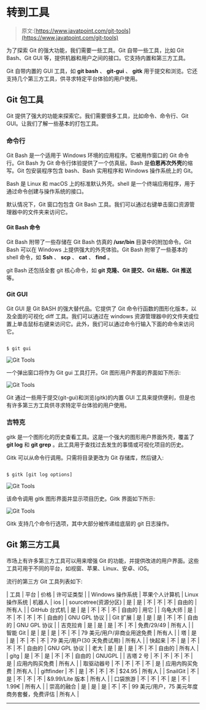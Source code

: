 # 转到工具

> 原文:[https://www.javatpoint.com/git-tools](https://www.javatpoint.com/git-tools)

为了探索 Git 的强大功能，我们需要一些工具。Git 自带一些工具，比如 Git Bash、Git GUI 等，提供机器和用户之间的接口。它支持内置和第三方工具。

Git 自带内置的 GUI 工具，如 **git bash** 、 **git-gui** 、 **gitk** 用于提交和浏览。它还支持几个第三方工具，供寻求特定平台体验的用户使用。

## Git 包工具

Git 提供了强大的功能来探索它。我们需要很多工具，比如命令、命令行、Git GUI。让我们了解一些基本的打包工具。

### 命令行

Git Bash 是一个适用于 Windows 环境的应用程序。它被用作窗口的 Git 命令行。Git Bash 为 Git 命令行体验提供了一个仿真层。Bash 是**伯恩再次外壳**的缩写。Git 包安装程序包含 bash、Bash 实用程序和 Windows 操作系统上的 Git。

Bash 是 Linux 和 macOS 上的标准默认外壳。shell 是一个终端应用程序，用于通过命令创建与操作系统的接口。

默认情况下，Git 窗口包包含 Git Bash 工具。我们可以通过右键单击窗口资源管理器中的文件夹来访问它。

#### Git Bash 命令

Git Bash 附带了一些存储在 Git Bash 仿真的 **/usr/bin** 目录中的附加命令。Git Bash 可以在 Windows 上提供强大的外壳体验。Git Bash 附带了一些基本的 shell 命令，如 **Ssh** 、 **scp** 、 **cat** 、 **find** 。

git Bash 还包括全套 git 核心命令，如 **git 克隆、Git 提交、Git 结账、Git 推送**等。

### Git GUI

Git GUI 是 Git BASH 的强大替代品。它提供了 Git 命令行函数的图形化版本，以及全面的可视化 diff 工具。我们可以通过在 windows 资源管理器中的文件夹或位置上单击鼠标右键来访问它。此外，我们可以通过命令行输入下面的命令来访问它。

```

$ git gui

```

![Git Tools](../Images/1be0860f53384f013e347c44a41c74c2.png)

一个弹出窗口将作为 Git gui 工具打开。Git 图形用户界面的界面如下所示:

![Git Tools](../Images/3d4ed435534d504b790bcfe2ed8b26ed.png)

Git 通过一些用于提交(git-gui)和浏览(gitk)的内置 GUI 工具来提供便利，但是也有许多第三方工具供寻求特定平台体验的用户使用。

### 吉特克

gitk 是一个图形化的历史查看工具。这是一个强大的图形用户界面外壳，覆盖了 **git log** 和 **git grep** 。此工具用于查找过去发生的事情或可视化项目的历史。

Gitk 可以从命令行调用。只需将目录更改为 Git 存储库，然后键入:

```

$ gitk [git log options]

```

![Git Tools](../Images/f672dfdbfb6eca34e85f43a6702e451b.png)

该命令调用 gitk 图形界面并显示项目历史。Gitk 界面如下所示:

![Git Tools](../Images/ad6464b915e894847ceb67d4ff5b54f4.png)

Gitk 支持几个命令行选项，其中大部分被传递给底层的 git 日志操作。

## Git 第三方工具

市场上有许多第三方工具可以用来增强 Git 的功能，并提供改进的用户界面。这些工具可用于不同的平台，如视窗、苹果、Linux、安卓、iOS。

流行的第三方 Git 工具列表如下:

| 工具 | 平台 | 价格 | 许可证类型 |
| Windows 操作系统 | 苹果个人计算机 | Linux 操作系统 | 机器人 | ios |
| sourcetree(资源分区) | 是 | 是 | 不 | 不 | 不 | 自由的 | 所有人 |
| GitHub 台式机 | 是 | 是 | 不 | 不 | 不 | 自由的 | 用它 |
| 乌龟大师 | 是 | 不 | 不 | 不 | 不 | 自由的 | GNU GPL 协议 |
| Git 扩展 | 是 | 是 | 是 | 不 | 不 | 自由的 | GNU GPL 协议 |
| 吉克拉肯 | 是 | 是 | 是 | 不 | 不 | 免费/$29/$49 | 所有人 |
| 智能 Git | 是 | 是 | 是 | 不 | 不 | 79 美元/用户/非商业用途免费 | 所有人 |
| 塔 | 是 | 是 | 不 | 不 | 不 | 79 美元/用户(30 天免费试用) | 所有人 |
| 快起来 | 不 | 是 | 不 | 不 | 不 | 自由的 | GNU GPL 协议 |
| 老大 | 是 | 是 | 是 | 不 | 不 | 自由的 | 所有人 |
| gitg | 是 | 不 | 是 | 不 | 不 | 自由的 | GNUGPL |
| 吉塔 2 号 | 不 | 不 | 不 | 不 | 是 | 应用内购买免费 | 所有人 |
| 取驱动器号 | 不 | 不 | 不 | 不 | 是 | 应用内购买免费 | 所有人 |
| giftfinder | 不 | 是 | 不 | 不 | 不 | $24.95 | 所有人 |
| SnailGit | 不 | 是 | 不 | 不 | 不 | &9.99/Lite 版本 | 所有人 |
| 口袋旅游 | 不 | 不 | 不 | 是 | 不 | 1.99€ | 所有人 |
| 崇高的融合 | 是 | 是 | 是 | 不 | 不 | 99 美元/用户，75 美元年度商务套餐，免费评估 | 所有人 |

* * *